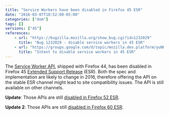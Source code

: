```yaml
---
title: "Service Workers have been disabled in Firefox 45 ESR"
date: "2016-03-07T10:52:00-05:00"
categories: ["dom"]
tags: []
versions: ["45"]
references:
    - url: "https://bugzilla.mozilla.org/show_bug.cgi?id=1232029"
      title: "Bug 1232029 - disable service workers in 45 ESR"
    - url: "https://groups.google.com/d/topic/mozilla.dev.platform/yuNHtDhl3lY/discussion"
      title: "Intent to disable service workers in 45 ESR"
---
```

The [Service Worker API](https://developer.mozilla.org/en-US/docs/Web/API/Service_Worker_API), shipped with Firefox 44, has been disabled in Firefox 45 [Extended Support Release](https://www.mozilla.org/en-US/firefox/organizations/) (ESR). Both the spec and implementation are likely to change in 2016, therefore offering the API on the stable ESR channel might lead to site compatibility issues. The API is still available on other channels.

**Update**: Those APIs are still [disabled in Firefox 52 ESR](https://www.fxsitecompat.com/en-CA/docs/2017/service-workers-and-push-notifications-are-disabled-on-firefox-52-esr/).

**Update 2**: Those APIs are still [disabled in Firefox 60 ESR](https://www.fxsitecompat.com/en-CA/docs/2018/service-workers-and-push-notifications-are-disabled-on-firefox-60-esr/).
